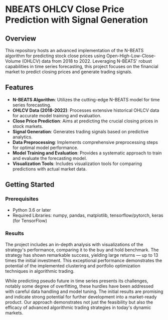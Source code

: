 # NBEATS OHLCV Close Price Prediction with Signal Generation

## Overview

This repository hosts an advanced implementation of the N-BEATS algorithm for predicting stock close prices using Open-High-Low-Close-Volume (OHLCV) data from 2018 to 2022. Leveraging N-BEATS' robust capabilities in time series forecasting, this project focuses on the financial market to predict closing prices and generate trading signals.

## Features

- **N-BEATS Algorithm**: Utilizes the cutting-edge N-BEATS model for time series forecasting.
- **OHLCV Data (2018-2022)**: Processes extensive historical OHLCV data for accurate model training and evaluation.
- **Close Price Prediction**: Aims at predicting the crucial closing prices in stock markets.
- **Signal Generation**: Generates trading signals based on predictive analytics.
- **Data Preprocessing**: Implements comprehensive preprocessing steps for optimal model performance.
- **Model Training and Evaluation**: Provides a systematic approach to train and evaluate the forecasting model.
- **Visualization Tools**: Includes visualization tools for comparing predictions with actual market data.

## Getting Started

### Prerequisites

- Python 3.6 or later
- Required Libraries: numpy, pandas, matplotlib, tensorflow/pytorch, keras (for TensorFlow)
### Results

The project includes an in-depth analysis with visualizations of the strategy's performance, comparing it to the buy and hold benchmark. The strategy has shown remarkable success, yielding large returns — up to 13 times the initial investment. This exceptional performance demonstrates the potential of the implemented clustering and portfolio optimization techniques in algorithmic trading. 

While predicting pseudo future in time series presents its challenges, notably some degree of overfitting, these hurdles have been addressed with careful data handling and model tuning. The initial results are promising and indicate strong potential for further development into a market-ready product. Our approach demonstrates not just the feasibility but also the efficacy of advanced algorithmic trading strategies in today's dynamic markets.





